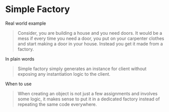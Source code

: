# Simple Factory

Real world example

> Consider, you are building a house and you need doors. It would be a mess if every time you need a door, you put on your carpenter clothes and start making a door in your house. Instead you get it made from a factory.

In plain words

> Simple factory simply generates an instance for client without exposing any instantiation logic to the client.

When to use

 > When creating an object is not just a few assignments and involves some logic, it makes sense to put it in a dedicated factory instead of repeating the same code everywhere.